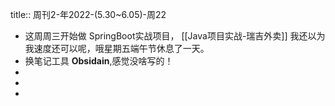 title:: 周刊2-年2022-(5.30~6.05)-周22

- 这周周三开始做 SpringBoot实战项目， [[Java项目实战-瑞吉外卖]]
  我还以为我速度还可以呢，哦星期五端午节休息了一天。
- 换笔记工具 **Obsidain**,感觉没啥写的！
-
-
-